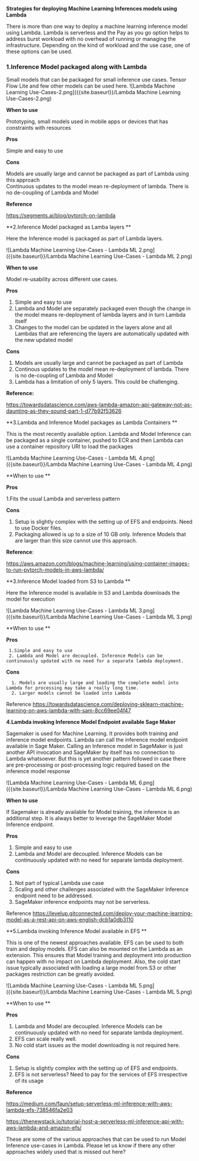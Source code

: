 **Strategies for deploying Machine Learning Inferences models using Lambda**

There is more than one way to deploy a machine learning inference model using Lambda. Lambda is serverless and the Pay as you go option helps to address burst workload with no overhead of running or managing the infrastructure. Depending on the kind of workload and the use case, one of these options can be used.

### 1.Inference Model packaged along with Lambda

Small models that can be packaged for small inference use cases. Tensor Flow Lite and few other models can be used here. 
![Lambda Machine Learning Use-Cases-2.png]({{site.baseurl}}/Lambda Machine Learning Use-Cases-2.png)


**When to use**

Prototyping, small models used in mobile apps or devices that has constraints with resources  

**Pros**

Simple and easy to use

**Cons**

Models are usually large and cannot be packaged as part of Lambda using this approach  
Continuous updates to the model mean re-deployment of lambda. There is no de-coupling of Lambda and Model 

**Reference**

https://segments.ai/blog/pytorch-on-lambda


**2.Inference Model packaged as Lamba layers **

Here the Inference model is packaged as part of  Lambda layers.  

![Lambda Machine Learning Use-Cases -  Lambda ML 2.png]({{site.baseurl}}/Lambda Machine Learning Use-Cases -  Lambda ML 2.png)


**When to use**

Model re-usability across different use cases. 

**Pros**

1. Simple and easy to use
1. Lambda and Model are separately packaged even though the change in the model means re-deployment of lambda layers and in turn Lambda itself
1. Changes to the model can be updated in the layers alone and all Lambdas that are referencing the layers are automatically updated with the new updated model


**Cons**

1. Models are usually large and cannot be packaged as part of Lambda
1. Continous updates to the model mean re-deployment of lambda. There is no de-coupling of Lambda and Model 
1. Lambda has a limitation of only 5 layers. This could be challenging.
 

**Reference:**

https://towardsdatascience.com/aws-lambda-amazon-api-gateway-not-as-daunting-as-they-sound-part-1-d77b92f53626


**3.Lambda and Inference Model packages as Lambda Containers **


This is the most recently available option. Lambda and Model Inference can be packaged as a single container, pushed to ECR and then Lambda can use a container repository URI to load the packages 

![Lambda Machine Learning Use-Cases - Lambda ML 4.png]({{site.baseurl}}/Lambda Machine Learning Use-Cases - Lambda ML 4.png)



**When to use **

**Pros**
     
1.Fits the usual Lambda and serverless pattern 

**Cons**

    
1. Setup is slightly complex with the setting up of EFS and endpoints. Need to use Docker files. 
1. Packaging allowed is up to a size of 10 GB only. Inference Models that are larger than this size cannot use this approach.


**Reference**: 

https://aws.amazon.com/blogs/machine-learning/using-container-images-to-run-pytorch-models-in-aws-lambda/




**3.Inference Model loaded from S3 to  Lambda **

Here the Inference model is available in S3 and Lambda downloads the model for execution 

![Lambda Machine Learning Use-Cases -  Lambda ML 3.png]({{site.baseurl}}/Lambda Machine Learning Use-Cases -  Lambda ML 3.png)


**When to use **

**Pros**

     1.Simple and easy to use
     2. Lambda and Model are decoupled. Inference Models can be continuously updated with no need for a separate lambda deployment. 

**Cons**

      1. Models are usually large and loading the complete model into Lambda for processing may take a really long time. 
      2. Larger models cannot be loaded into Lambda 

Reference https://towardsdatascience.com/deploying-sklearn-machine-learning-on-aws-lambda-with-sam-8cc69ee04f47


**4.Lambda invoking Inference Model Endpoint available  Sage Maker**

Sagemaker is used for Machine Learning. It provides both training and inference model endpoints. Lambda can call the inference model endpoint available in Sage Maker. Calling an Inference model in SageMaker is just another API invocation and SageMaker by itself has no connection to Lambda whatsoever. But this is yet another pattern followed in case there are pre-processing or post-processing logic required based on the inference model response  

![Lambda Machine Learning Use-Cases - Lambda ML 6.png]({{site.baseurl}}/Lambda Machine Learning Use-Cases - Lambda ML 6.png)


**When to use** 

If Sagemaker is already available for Model training, the inference is an additional step. It is always better to leverage the SageMaker Model Inference endpoint. 


**Pros**

1. Simple and easy to use
1. Lambda and Model are decoupled. Inference Models can be continuously updated with no need for separate lambda deployment.


**Cons**

1. Not part of typical Lambda use case
1.  Scaling and other challenges associated with the SageMaker Inference endpoint need to be   addressed. 
1.  SageMaker inference endpoints may not be serverless.


Reference https://levelup.gitconnected.com/deploy-your-machine-learning-model-as-a-rest-api-on-aws-english-dcb1a0db3110
 

**5.Lambda invoking Inference Model available in EFS **

This is one of the newest approaches available. EFS can be used to both train and deploy models. EFS can also be mounted on the Lambda as an extension. This ensures that Model training and deployment into production can happen with no impact on Lambda deployment. Also, the cold start issue typically associated with loading a large model from S3 or other packages restriction can be greatly avoided. 

![Lambda Machine Learning Use-Cases -  Lambda ML 5.png]({{site.baseurl}}/Lambda Machine Learning Use-Cases -  Lambda ML 5.png)

**When to use **

**Pros**

1. Lambda and Model are decoupled. Inference Models can be continuously updated with no need for separate lambda deployment. 
1. EFS can scale really well. 
1. No cold start issues as the model downloading is not required here.
 
      
**Cons**
    
1. Setup is slightly complex with the setting up of EFS and endpoints. 
1. EFS is not serverless? Need to pay for the services of EFS  irrespective of its usage
 

**Reference**

https://medium.com/faun/setup-serverless-ml-inference-with-aws-lambda-efs-738546fa2e03

https://thenewstack.io/tutorial-host-a-serverless-ml-inference-api-with-aws-lambda-and-amazon-efs/


These are some of the various approaches that can be used to run Model Inference use-cases in Lambda. Please let us know if there any other approaches widely used that is missed out here? 






